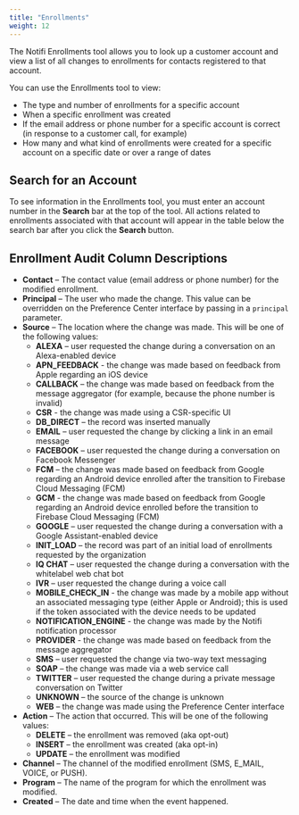 ```yaml
---
title: "Enrollments"
weight: 12
---
```


The Notifi Enrollments tool allows you to look up a customer account and view a list of all changes to enrollments for contacts registered to that account.

You can use the Enrollments tool to view:

+ The type and number of enrollments for a specific account
+ When a specific enrollment was created
+ If the email address or phone number for a specific account is correct (in response to a customer call, for example)
+ How many and what kind of enrollments were created for a specific account on a specific date or over a range of dates

## Search for an Account ##

To see information in the Enrollments tool, you must enter an account number in the **Search** bar at the top of the tool. All actions related to enrollments associated with that account will appear in the table below the search bar after you click the **Search** button.

## Enrollment Audit Column Descriptions ##

+ **Contact** – The contact value (email address or phone number) for the modified enrollment.
+ **Principal** – The user who made the change. This value can be overridden on the Preference Center interface by passing in a `principal` parameter.
+ **Source** – The location where the change was made. This will be one of the following values:
	+ **ALEXA** – user requested the change during a conversation on an Alexa-enabled device
	+ **APN_FEEDBACK** - the change was made based on feedback from Apple regarding an iOS device
	+ **CALLBACK** – the change was made based on feedback from the message aggregator (for example, because the phone number is invalid)
	+ **CSR** - the change was made using a CSR-specific UI
	+ **DB_DIRECT** – the record was inserted manually
	+ **EMAIL** – user requested the change by clicking a link in an email message
	+ **FACEBOOK** – user requested the change during a conversation on Facebook Messenger
	+ **FCM** – the change was made based on feedback from Google regarding an Android device enrolled after the transition to Firebase Cloud Messaging (FCM)
	+ **GCM** - the change was made based on feedback from Google regarding an Android device enrolled before the transition to Firebase Cloud Messaging (FCM)
	+ **GOOGLE** – user requested the change during a conversation with a Google Assistant-enabled device
	+ **INIT_LOAD** – the record was part of an initial load of enrollments requested by the organization
	+ **IQ CHAT** – user requested the change during a conversation with the whitelabel web chat bot
	+ **IVR** – user requested the change during a voice call
	+ **MOBILE_CHECK_IN** - the change was made by a mobile app without an associated messaging type (either Apple or Android); this is used if the token associated with the device needs to be updated
	+ **NOTIFICATION_ENGINE** - the change was made by the Notifi notification processor
	+ **PROVIDER** - the change was made based on feedback from the message aggregator
	+ **SMS** – user requested the change via two-way text messaging
	+ **SOAP** – the change was made via a web service call
	+ **TWITTER** – user requested the change during a private message conversation on Twitter
	+ **UNKNOWN** – the source of the change is unknown
	+ **WEB** – the change was made using the Preference Center interface
+ **Action** – The action that occurred. This will be one of the following values:
  + **DELETE** – the enrollment was removed (aka opt-out)
  + **INSERT** – the enrollment was created (aka opt-in)
  + **UPDATE** – the enrollment was modified
+ **Channel** – The channel of the modified enrollment (SMS, E_MAIL, VOICE, or PUSH).
+ **Program** – The name of the program for which the enrollment was modified.
+ **Created** – The date and time when the event happened.
